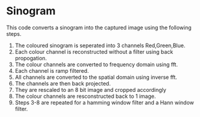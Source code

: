 # Sinogram

This code converts a sinogram into the captured image using the following steps.
 1) The coloured sinogram is seperated into 3 channels Red,Green,Blue.
 2) Each colour channel is reconstructed without a filter using back
propogation. 
 3) The colour channels are converted to frequency domain using fft.
 4) Each channel is ramp filtered.
 5) All channels are converted to the spatial domain using inverse fft.
 6) The channels are then back projected.
 7) They are rescaled to an 8 bit image and cropped accordingly
 8) The colour channels are resconstructed back to 1 image.
 10) Steps 3-8 are repeated for a hamming window filter and a Hann
window filter.
